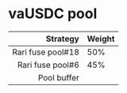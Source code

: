 # vaUSDC pool
|Strategy | Weight |
|-------: | --------|
|Rari fuse pool#18 | 50% |
|Rari fuse pool#6  | 45% |
|Pool buffer |      |
